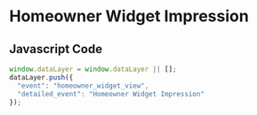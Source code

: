 # Homeowner Widget Impression

### 

## Javascript Code
```js
window.dataLayer = window.dataLayer || [];
dataLayer.push({
  "event": "homeowner_widget_view",
  "detailed_event": "Homeowner Widget Impression"
});
```









